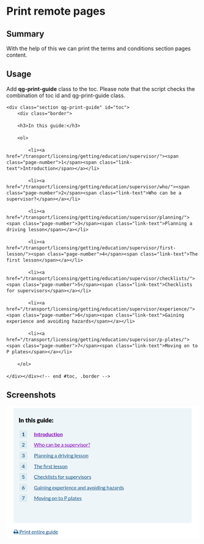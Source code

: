 # Print remote pages
## Summary
With the help of this we can print the terms and conditions section pages content.

## Usage
Add **qg-print-guide** class to the toc. Please note that the script checks the combination of toc id and qg-print-guide class.

```
<div class="section qg-print-guide" id="toc">
    <div class="border">

    <h3>In this guide:</h3>

    <ol>

        <li><a href="/transport/licensing/getting/education/supervisor/"><span class="page-number">1</span><span class="link-text">Introduction</span></a></li>

        <li><a href="/transport/licensing/getting/education/supervisor/who/"><span class="page-number">2</span><span class="link-text">Who can be a supervisor?</span></a></li>

        <li><a href="/transport/licensing/getting/education/supervisor/planning/"><span class="page-number">3</span><span class="link-text">Planning a driving lesson</span></a></li>

        <li><a href="/transport/licensing/getting/education/supervisor/first-lesson/"><span class="page-number">4</span><span class="link-text">The first lesson</span></a></li>

        <li><a href="/transport/licensing/getting/education/supervisor/checklists/"><span class="page-number">5</span><span class="link-text">Checklists for supervisors</span></a></li>

        <li><a href="/transport/licensing/getting/education/supervisor/experience/"><span class="page-number">6</span><span class="link-text">Gaining experience and avoiding hazards</span></a></li>

        <li><a href="/transport/licensing/getting/education/supervisor/p-plates/"><span class="page-number">7</span><span class="link-text">Moving on to P plates</span></a></li>

    </ol>

</div></div><!-- end #toc, .border -->
```

## Screenshots
![Quick Exit](images/print-remote-pages.png)